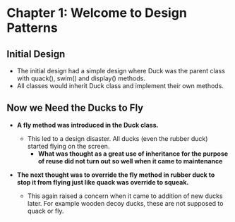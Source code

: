 # Chapter 1: Welcome to Design Patterns

## Initial Design

* The initial design had a simple design where Duck was the parent class with quack(), swim() and display() methods.
* All classes would inherit Duck class and implement their own methods.

## Now we Need the Ducks to Fly

* **A fly method was introduced in the Duck class.**
    * This led to a design disaster. All ducks (even the rubber duck) started flying on the screen. 
        * **What was thought as a great use of inheritance for the purpose of reuse did not turn out so well when it came to maintenance**
        
* **The next thought was to override the fly method in rubber duck to stop it from flying just like quack was override to squeak.**
    * This again raised a concern when it came to addition of new ducks later. For example wooden decoy ducks, these are not supposed to quack or fly.
    
